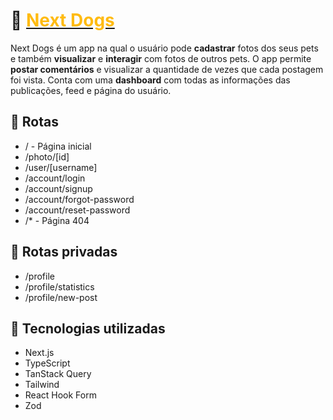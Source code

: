 # 🐶 [<span style="color:#ffbb11">Next Dogs</span>](https://next-dogs-iota.vercel.app/)

Next Dogs é um app na qual o usuário pode **cadastrar** fotos dos seus pets e também **visualizar** e **interagir** com fotos de outros pets. O app permite **postar comentários** e visualizar a quantidade de vezes que cada postagem foi vista. Conta com uma **dashboard** com todas as informações das publicações, feed e página do usuário.

## 🔗 Rotas

- / - Página inicial
- /photo/[id]
- /user/[username]
- /account/login
- /account/signup
- /account/forgot-password
- /account/reset-password
- /\* - Página 404

## 🔐 Rotas privadas

- /profile
- /profile/statistics
- /profile/new-post

## 🔨 Tecnologias utilizadas

- Next.js
- TypeScript
- TanStack Query
- Tailwind
- React Hook Form
- Zod
